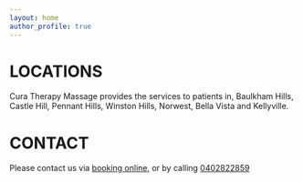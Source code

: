 ```yaml
---
layout: home
author_profile: true
---
```

# LOCATIONS
Cura Therapy Massage provides the services to patients in, Baulkham Hills, Castle Hill, Pennant Hills, Winston Hills, Norwest, Bella Vista and Kellyville.

# CONTACT
Please contact us via [booking online](https://squareup.com/appointments/book/svcrrzmr2kv4gi/LG09BH2D0Z83P/start), or by calling [0402822859](tel:0402822859)
